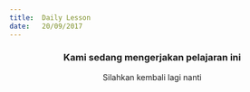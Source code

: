 ```yaml
---
title:  Daily Lesson
date:   20/09/2017
---
```


### <center>Kami sedang mengerjakan pelajaran ini</center>
<center>Silahkan kembali lagi nanti</center>